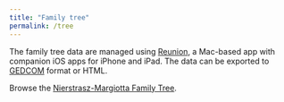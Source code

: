 ```yaml
---
title: "Family tree"
permalink: /tree
---
```


The family tree data are managed using [Reunion](https://www.leisterpro.com), a Mac-based app with companion iOS apps for iPhone and iPad.
The data can be exported to [GEDCOM](https://en.wikipedia.org/wiki/GEDCOM) format or HTML.

Browse the [Nierstrasz-Margiotta Family Tree](/Reunion).

